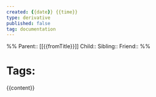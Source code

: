 ```yaml
---
created: {{date}} {{time}}
type: derivative
published: false
tag: documentation
---
```


%%
Parent:: [[{{fromTitle}}]]
Child::
Sibling::
Friend::
%%

# Tags: 

{{content}}


